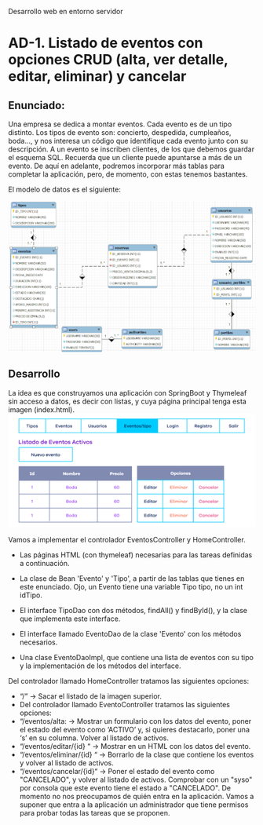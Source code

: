Desarrollo web en entorno servidor

# AD-1. Listado de eventos con opciones CRUD (alta, ver detalle, editar, eliminar) y cancelar

## Enunciado:

Una empresa se dedica a montar eventos. Cada evento es de un tipo distinto. Los tipos de evento son: concierto, despedida, cumpleaños, boda…, y nos interesa un código que identifique cada evento junto con su descripción. 
A un evento se inscriben clientes, de los que debemos guardar el esquema SQL. Recuerda que un cliente puede apuntarse a más de un evento. 
De aquí en adelante, podremos incorporar más tablas para completar la aplicación, pero, de momento, con estas tenemos bastantes.

El modelo de datos es el siguiente: 

![imagen](/Desarrollo_WE_Servidor_AD-1_imagen1.png)

## Desarrollo

La idea es que construyamos una aplicación con SpringBoot y Thymeleaf sin acceso a datos, es decir con listas,  y cuya página principal tenga esta imagen (index.html). 
![imagen](/Desarrollo_WE_Servidor_AD-1_imagen2.png)

Vamos a implementar el controlador EventosController y HomeController.
- Las páginas HTML (con thymeleaf) necesarias para las tareas definidas a continuación.
- La clase de Bean 'Evento' y 'Tipo', a partir de las tablas que tienes en este enunciado.
    Ojo, un Evento tiene una variable Tipo tipo, no un int idTipo.

- El interface TipoDao con dos métodos, findAll() y findById(), y la clase que implementa este interface.
- El interface llamado EventoDao de la clase 'Evento' con los métodos necesarios.
- Una clase EventoDaoImpl, que contiene una lista de eventos con su tipo y la implementación de los métodos del interface.
 
Del controlador llamado HomeController tratamos las siguientes opciones:
- “/” ->  Sacar el listado de la imagen superior.
- Del controlador llamado EventoController tratamos las siguientes opciones:
- “/eventos/alta: -> Mostrar un formulario con los datos del evento, poner el estado del evento como ‘ACTIVO’ y, si quieres destacarlo, poner una ‘s’ en su columna. Volver al listado de activos.
- “/eventos/editar/{id} “ -> Mostrar en un HTML con los datos del evento.
- “/eventos/eliminar/{id} “ ->  Borrarlo de la clase que contiene los eventos y volver al listado de activos.
- “/eventos/cancelar/{id}“ ->  Poner el estado del evento como "CANCELADO", y volver al listado de activos. Comprobar con un "syso" por consola que este evento tiene el estado a "CANCELADO". 
De momento no nos preocupamos de quién entra en la aplicación. Vamos a suponer que entra a la aplicación un administrador que tiene permisos para probar todas las tareas que se proponen.
